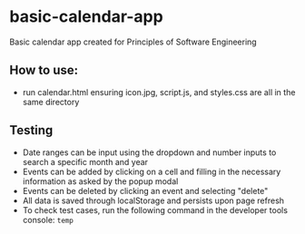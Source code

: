 # basic-calendar-app
Basic calendar app created for Principles of Software Engineering

## How to use:
- run calendar.html ensuring icon.jpg, script.js, and styles.css are all in the same directory

## Testing
- Date ranges can be input using the dropdown and number inputs to search a specific month and year
- Events can be added by clicking on a cell and filling in the necessary information as asked by the popup modal
- Events can be deleted by clicking an event and selecting "delete"
- All data is saved through localStorage and persists upon page refresh
- To check test cases, run the following command in the developer tools console: `temp`
